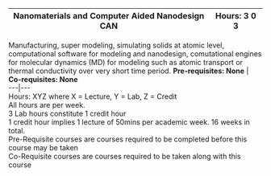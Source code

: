 **Nanomaterials and Computer Aided Nanodesign CAN** | **Hours: 3 0 3**  
---|---  
Manufacturing, super modeling, simulating solids at atomic level, computational software for modeling and nanodesign, comutational engines for molecular dynamics (MD) for modeling such as atomic transport or thermal conductivity over very short time period.
**Pre-requisites: None** | **Co-requisites: None**  
---|---  
Hours: XYZ where X = Lecture, Y = Lab, Z = Credit  
All hours are per week.  
3 Lab hours constitute 1 credit hour  
1 credit hour implies 1 lecture of 50mins per academic week. 16 weeks in total.  
Pre-Requisite courses are courses required to be completed before this course may be taken  
Co-Requisite courses are courses required to be taken along with this course
